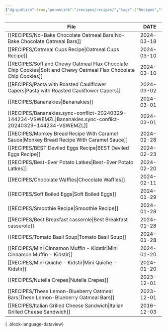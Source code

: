 ```yaml
---
{"dg-publish":true,"permalink":"/recipes/recipes/","tags":["Recipes","tracking"],"noteIcon":"","created":"2024-02-25T15:55:00","updated":"2024-02-25 15:59"}
---
```



| File                                                                                                                  | DATE       |
| --------------------------------------------------------------------------------------------------------------------- | ---------- |
| [[RECIPES/No-Bake Chocolate Oatmeal Bars\|No-Bake Chocolate Oatmeal Bars]]                                         | 2024-03-18 |
| [[RECIPES/Oatmeal Cups Recipe\|Oatmeal Cups Recipe]]                                                               | 2024-03-10 |
| [[RECIPES/Soft and Chewy Oatmeal Flax Chocolate Chip Cookies\|Soft and Chewy Oatmeal Flax Chocolate Chip Cookies]] | 2024-03-10 |
| [[RECIPES/Pasta with Roasted Cauliflower Capers\|Pasta with Roasted Cauliflower Capers]]                           | 2024-03-02 |
| [[RECIPES/Bananakies\|Bananakies]]                                                                                 | 2024-03-01 |
| [[RECIPES/Bananakies.sync-conflict-20240329-144234-VSWEMZL\|Bananakies.sync-conflict-20240329-144234-VSWEMZL]]     | 2024-03-01 |
| [[RECIPES/Monkey Bread Recipe With Caramel Sauce\|Monkey Bread Recipe With Caramel Sauce]]                         | 2024-02-28 |
| [[RECIPES/BEST Deviled Eggs Recipe\|BEST Deviled Eggs Recipe]]                                                     | 2024-02-23 |
| [[RECIPES/Best-Ever Potato Latkes\|Best-Ever Potato Latkes]]                                                       | 2024-02-20 |
| [[RECIPES/Chocolate Waffles\|Chocolate Waffles]]                                                                   | 2024-02-11 |
| [[RECIPES/Soft Boiled Eggs\|Soft Boiled Eggs]]                                                                     | 2024-01-29 |
| [[RECIPES/Smoothie Recipe\|Smoothie Recipe]]                                                                       | 2024-01-28 |
| [[RECIPES/Best Breakfast casserole\|Best Breakfast casserole]]                                                     | 2024-01-28 |
| [[RECIPES/Tomato Basil Soup\|Tomato Basil Soup]]                                                                   | 2024-01-28 |
| [[RECIPES/Mini Cinnamon Muffin - Kidstir\|Mini Cinnamon Muffin - Kidstir]]                                         | 2024-01-20 |
| [[RECIPES/Mini Quiche - Kidstir\|Mini Quiche - Kidstir]]                                                           | 2024-01-20 |
| [[RECIPES/Nutella Crepes\|Nutella Crepes]]                                                                         | 2023-12-01 |
| [[RECIPES/These Lemon-Blueberry Oatmeal Bars\|These Lemon-Blueberry Oatmeal Bars]]                                 | 2023-12-01 |
| [[RECIPES/Italian Grilled Cheese Sandwich\|Italian Grilled Cheese Sandwich]]                                       | 2016-12-03 |

{ .block-language-dataview}


